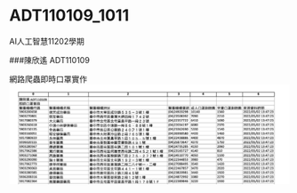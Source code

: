 # ADT110109_1011
AI人工智慧11202學期

###陳欣遙
ADT110109

網路爬蟲即時口罩實作
![image](https://github.com/xy5994/ADT110109_1011/blob/main/%E5%8D%B3%E6%99%82%E5%8F%A3%E7%BD%A9.png)
